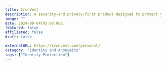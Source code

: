 ```yaml
---
title: IronVest
description: A security-and privacy-first product designed to protect your accounts, data, identity at every access point online.
image: ""
date: 2024-09-04T05:00:00Z
featured: false
affiliated: false
draft: false

externalURL: https://ironvest.com/personal/
category: "Identity and Anonymity"
tags: ["Identity Protection"]
---
```

